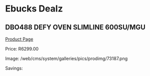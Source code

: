 
# Ebucks Dealz
## DBO488 DEFY OVEN SLIMLINE 600SU/MGU
[Product Page](https://www.ebucks.com/web/shop/productSelected.do?prodId=1232924934&catId=704989856)

Price: R6299.00

Image: /web/cms/system/galleries/pics/prodimg/73187.png

Savings: 


	